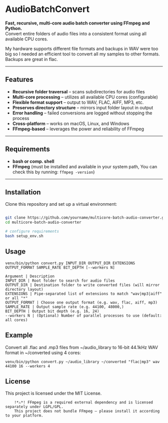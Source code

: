 # AudioBatchConvert

**Fast, recursive, multi-core audio batch converter using FFmpeg and Python.**  
Convert entire folders of audio files into a consistent format using all available CPU cores.

My hardware supports different file formats and backups in WAV were too big so I needed an efficient tool to convert all my samples to other formats. Backups are great in flac. 

---

## Features

* **Recursive folder traversal** – scans subdirectories for audio files
* **Multi-core processing** – utilizes all available CPU cores (configurable)
* **Flexible format support** – output to WAV, FLAC, AIFF, MP3, etc.
* **Preserves directory structure** – mirrors input folder layout in output
* **Error handling** – failed conversions are logged without stopping the process
* **Cross-platform** – works on macOS, Linux, and Windows
* **FFmpeg-based** – leverages the power and reliability of FFmpeg

---

## Requirements

* **bash or comp. shell**
* **FFmpeg** (must be installed and available in your system path, You can check this by running: `ffmpeg -version`)

---

## Installation

Clone this repository and set up a virtual environment:

```bash

git clone https://github.com/yourname/multicore-batch-audio-converter.git
cd multicore-batch-audio-converter

# configure requirements
bash setup_env.sh

```

## Usage

```
venv/bin/python convert.py INPUT_DIR OUTPUT_DIR EXTENSIONS OUTPUT_FORMAT SAMPLE_RATE BIT_DEPTH [--workers N]

Argument | Description
INPUT_DIR | Root folder to search for audio files
OUTPUT_DIR | Destination folder to write converted files (will mirror directory layout)
EXTENSIONS | Pipe-separated list of extensions to match "wav|mp3|aiff" or all "*"
OUTPUT_FORMAT | Choose one output format (e.g. wav, flac, aiff, mp3)
SAMPLE_RATE | Output sample rate (e.g. 44100, 48000,)
BIT_DEPTH | Output bit depth (e.g. 16, 24)
--workers N | (Optional) Number of parallel processes to use (default: all cores)
```


## Example

Convert all .flac and .mp3 files from ~/audio_library to 16-bit 44.1kHz WAV format in ~/converted using 4 cores:

```
venv/bin/python convert.py ~/audio_library ~/converted "flac|mp3" wav 44100 16 --workers 4
```

## License

This project is licensed under the MIT License.

```
    !*⚠️*! FFmpeg is a required external dependency and is licensed separately under LGPL/GPL.
    This project does not bundle FFmpeg — please install it according to your platform.
```

